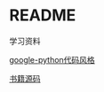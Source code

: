 # README

学习资料

[google-python代码风格](https://zh-google-styleguide.readthedocs.io/en/latest/google-python-styleguide/contents/)

[书籍源码](https://github.com/luwill/Machine_Learning_Code_Implementation)